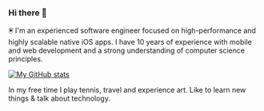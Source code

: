 ### Hi there 👋

🖲 I'm an experienced software engineer focused on high-performance and highly scalable native iOS apps.
I have 10 years of experience with mobile and web development and a strong understanding of computer science principles.

[![My GitHub stats](https://github-readme-stats.vercel.app/api?username=erikdrobne)](https://github.com/anuraghazra/github-readme-stats)

In my free time I play tennis, travel and experience art. 
Like to learn new things & talk about technology.

<!--
**erikdrobne/erikdrobne** is a ✨ _special_ ✨ repository because its `README.md` (this file) appears on your GitHub profile.

Here are some ideas to get you started:

- 🔭 I’m currently working on ...
- 🌱 I’m currently learning ...
- 👯 I’m looking to collaborate on ...
- 🤔 I’m looking for help with ...
- 💬 Ask me about ...
- 📫 How to reach me: ...
- 😄 Pronouns: ...
- ⚡ Fun fact: ...
-->
